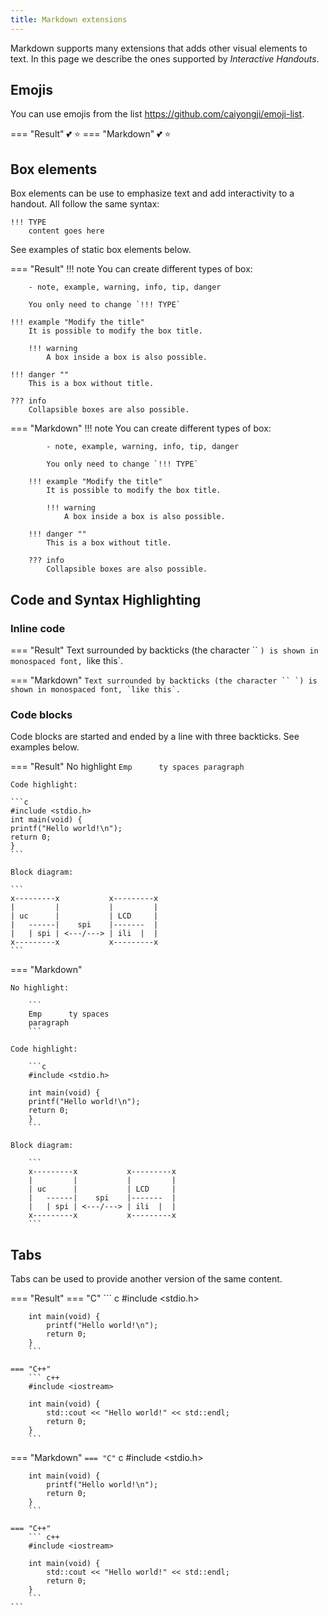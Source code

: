 ```yaml
---
title: Markdown extensions
---
```


Markdown supports many extensions that adds other visual elements to text. In this page we describe the ones supported by *Interactive Handouts*.

## Emojis

You can use emojis from the list https://github.com/caiyongji/emoji-list.

=== "Result"
    :two_hearts: :star:
=== "Markdown"
        :two_hearts: :star:

## Box elements

Box elements can be use to emphasize text and add interactivity to a handout. All follow the same syntax:

    !!! TYPE
        content goes here

See examples of static box elements below. 

=== "Result"
    !!! note 
        You can create different types of box:
        
        - note, example, warning, info, tip, danger
        
        You only need to change `!!! TYPE`
    
    !!! example "Modify the title"
        It is possible to modify the box title.
        
        !!! warning
            A box inside a box is also possible.
    
    !!! danger ""
        This is a box without title. 

    ??? info 
        Collapsible boxes are also possible. 


=== "Markdown"
        !!! note 
            You can create different types of box:
            
            - note, example, warning, info, tip, danger
            
            You only need to change `!!! TYPE`
        
        !!! example "Modify the title"
            It is possible to modify the box title.
            
            !!! warning
                A box inside a box is also possible.
        
        !!! danger ""
            This is a box without title. 

        ??? info 
            Collapsible boxes are also possible. 



## Code and Syntax Highlighting

### Inline code

=== "Result"
    Text surrounded by backticks (the character `` `) is shown in monospaced font, `like this`.  

=== "Markdown"
    ```
    Text surrounded by backticks (the character `` `) is shown in monospaced font, `like this`.  
    ``` 

### Code blocks

Code blocks are started and ended by a line with three backticks. See examples below.

=== "Result"
    No highlight
    ```
    Emp      ty spaces
    paragraph     
    ```

    Code highlight:

    ```c
    #include <stdio.h>
    int main(void) {
    printf("Hello world!\n");
    return 0;
    }
    ```

    Block diagram:

    ```
    x---------x           x---------x
    |         |           |         |
    | uc      |           | LCD     |
    |   ------|    spi    |-------  |
    |   | spi | <---/---> | ili  |  |
    x---------x           x---------x
    ```

=== "Markdown"

    No highlight:

        ```       
        Emp      ty spaces
        paragraph     
        ```

    Code highlight:

        ```c
        #include <stdio.h>

        int main(void) {
        printf("Hello world!\n");
        return 0;
        }
        ```
        
    Block diagram:

        ```
        x---------x           x---------x
        |         |           |         |
        | uc      |           | LCD     |
        |   ------|    spi    |-------  |
        |   | spi | <---/---> | ili  |  |
        x---------x           x---------x
        ```

## Tabs

Tabs can be used to provide another version of the same content.

=== "Result"
    === "C"
        ``` c
        #include <stdio.h>

        int main(void) {
            printf("Hello world!\n");
            return 0;
        }
        ```

    === "C++"
        ``` c++
        #include <iostream>

        int main(void) {
            std::cout << "Hello world!" << std::endl;
            return 0;
        }
        ```



=== "Markdown"
    ```
    === "C"
        ``` c
        #include <stdio.h>

        int main(void) {
            printf("Hello world!\n");
            return 0;
        }
        ```

    === "C++"
        ``` c++
        #include <iostream>

        int main(void) {
            std::cout << "Hello world!" << std::endl;
            return 0;
        }
        ```
    ```